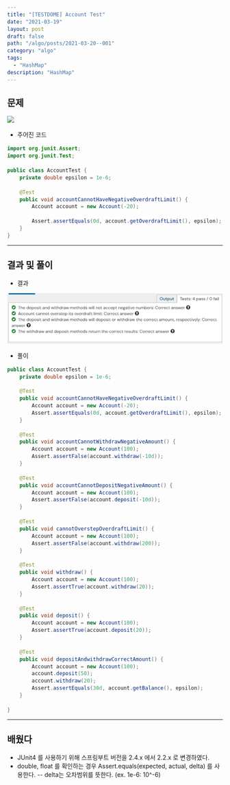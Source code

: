 ```yaml
---
title: "[TESTDOME] Account Test"
date: "2021-03-19"
layout: post
draft: false
path: "/algo/posts/2021-03-20--001"
category: "algo"
tags:
  - "HashMap"
description: "HashMap"
---
```


## 문제

![](./001-02.PNG)

- 주어진 코드

```java
import org.junit.Assert;
import org.junit.Test;

public class AccountTest {
    private double epsilon = 1e-6;

    @Test
    public void accountCannotHaveNegativeOverdraftLimit() {
        Account account = new Account(-20);
        
        Assert.assertEquals(0d, account.getOverdraftLimit(), epsilon);
    }
}
```

---

## 결과 및 풀이
- 결과 

![](./002-02.PNG)

- 풀이

```java
public class AccountTest {
    private double epsilon = 1e-6;

    @Test
    public void accountCannotHaveNegativeOverdraftLimit() {
        Account account = new Account(-20);
        Assert.assertEquals(0d, account.getOverdraftLimit(), epsilon);
    }
    
    @Test
    public void accountCannotWithdrawNegativeAmount() {
        Account account = new Account(100);
        Assert.assertFalse(account.withdraw(-10d));
    }
    
    @Test
    public void accountCannotDepositNegativeAmount() {
        Account account = new Account(100);
        Assert.assertFalse(account.deposit(-10d));
    }
    
    @Test
    public void cannotOverstepOverdraftLimit() {
        Account account = new Account(100);
        Assert.assertFalse(account.withdraw(200));
    }
    
    @Test
    public void withdraw() {
        Account account = new Account(100);
        Assert.assertTrue(account.withdraw(20));
    }
    
    @Test
    public void deposit() {
        Account account = new Account(100);
        Assert.assertTrue(account.deposit(20));
    }
    
    @Test
    public void depositAndwithdrawCorrectAmount() {
        Account account = new Account(100);
        account.deposit(50);
        account.withdraw(20);
        Assert.assertEquals(30d, account.getBalance(), epsilon);
    }
    
}
```

---

## 배웠다
- JUnit4 를 사용하기 위해 스프링부트 버전을 2.4.x 에서 2.2.x 로 변경하였다.
- double, float 를 확인하는 경우 Assert.equals(expected, actual, delta) 를 사용한다.
    -- delta는 오차범위를 뜻한다. (ex. 1e-6: 10^-6)
